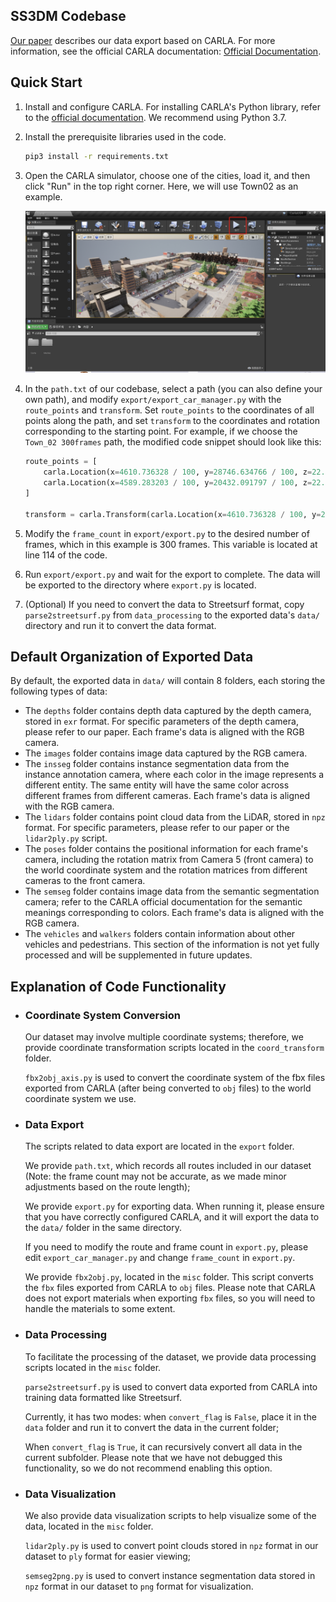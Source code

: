 ## SS3DM Codebase

[Our paper]() describes our data export based on CARLA. For more information, see the official CARLA documentation: [Official Documentation](https://carla.readthedocs.io/en/latest/).

## Quick Start

1. Install and configure CARLA. For installing CARLA's Python library, refer to the [official documentation](https://carla.readthedocs.io/en/latest/). We recommend using Python 3.7.

2. Install the prerequisite libraries used in the code.

   ```bash
   pip3 install -r requirements.txt
   ```

3. Open the CARLA simulator, choose one of the cities, load it, and then click "Run" in the top right corner. Here, we will use Town02 as an example.

   ![fig1](imgs/fig1.png)

4. In the `path.txt` of our codebase, select a path (you can also define your own path), and modify `export/export_car_manager.py` with the `route_points` and `transform`. Set `route_points` to the coordinates of all points along the path, and set `transform` to the coordinates and rotation corresponding to the starting point. For example, if we choose the `Town_02 300frames` path, the modified code snippet should look like this:

   ```python
   route_points = [
       carla.Location(x=4610.736328 / 100, y=28746.634766 / 100, z=22.363468 / 100),
       carla.Location(x=4589.283203 / 100, y=20432.091797 / 100, z=22.353996 / 100)
   ]
   
   transform = carla.Transform(carla.Location(x=4610.736328 / 100, y=28746.634766 / 100, z=22.363468 / 100), carla.Rotation(pitch=0.025818, yaw=-89.975494, roll=0.000184))
   ```

5. Modify the `frame_count` in `export/export.py` to the desired number of frames, which in this example is 300 frames. This variable is located at line 114 of the code.

6. Run `export/export.py` and wait for the export to complete. The data will be exported to the directory where `export.py` is located.

7. (Optional) If you need to convert the data to Streetsurf format, copy `parse2streetsurf.py` from `data_processing` to the exported data's `data/` directory and run it to convert the data format.

## Default Organization of Exported Data

By default, the exported data in `data/` will contain 8 folders, each storing the following types of data:

- The `depths` folder contains depth data captured by the depth camera, stored in `exr` format. For specific parameters of the depth camera, please refer to our paper. Each frame's data is aligned with the RGB camera.
- The `images` folder contains image data captured by the RGB camera.
- The `insseg` folder contains instance segmentation data from the instance annotation camera, where each color in the image represents a different entity. The same entity will have the same color across different frames from different cameras. Each frame's data is aligned with the RGB camera.
- The `lidars` folder contains point cloud data from the LiDAR, stored in `npz` format. For specific parameters, please refer to our paper or the `lidar2ply.py` script.
- The `poses` folder contains the positional information for each frame's camera, including the rotation matrix from Camera 5 (front camera) to the world coordinate system and the rotation matrices from different cameras to the front camera.
- The `semseg` folder contains image data from the semantic segmentation camera; refer to the CARLA official documentation for the semantic meanings corresponding to colors. Each frame's data is aligned with the RGB camera.
- The `vehicles` and `walkers` folders contain information about other vehicles and pedestrians. This section of the information is not yet fully processed and will be supplemented in future updates.

## Explanation of Code Functionality

- ### Coordinate System Conversion

  Our dataset may involve multiple coordinate systems; therefore, we provide coordinate transformation scripts located in the `coord_transform` folder.

  `fbx2obj_axis.py` is used to convert the coordinate system of the fbx files exported from CARLA (after being converted to `obj` files) to the world coordinate system we use.

- ### Data Export

  The scripts related to data export are located in the `export` folder.

  We provide `path.txt`, which records all routes included in our dataset (Note: the frame count may not be accurate, as we made minor adjustments based on the route length);

  We provide `export.py` for exporting data. When running it, please ensure that you have correctly configured CARLA, and it will export the data to the `data/` folder in the same directory.

  If you need to modify the route and frame count in `export.py`, please edit `export_car_manager.py` and change `frame_count` in `export.py`.

  We provide `fbx2obj.py`, located in the `misc` folder. This script converts the `fbx` files exported from CARLA to `obj` files. Please note that CARLA does not export materials when exporting `fbx` files, so you will need to handle the materials to some extent.

- ### Data Processing

  To facilitate the processing of the dataset, we provide data processing scripts located in the `misc` folder.

  `parse2streetsurf.py` is used to convert data exported from CARLA into training data formatted like Streetsurf.

  Currently, it has two modes: when `convert_flag` is `False`, place it in the `data` folder and run it to convert the data in the current folder;

  When `convert_flag` is `True`, it can recursively convert all data in the current subfolder. Please note that we have not debugged this functionality, so we do not recommend enabling this option.

- ### Data Visualization

  We also provide data visualization scripts to help visualize some of the data, located in the `misc` folder.

  `lidar2ply.py` is used to convert point clouds stored in `npz` format in our dataset to `ply` format for easier viewing;

  `semseg2png.py` is used to convert instance segmentation data stored in `npz` format in our dataset to `png` format for visualization.